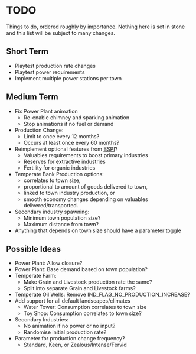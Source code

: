 # TODO
Things to do, ordered roughly by importance. Nothing here is set in stone and
this list will be subject to many changes.

## Short Term
* Playtest production rate changes
* Playtest power requirements
* Implement multiple power stations per town

## Medium Term
* Fix Power Plant animation
    * Re-enable chimney and sparking animation
    * Stop animations if no fuel or demand
* Production Change:
    * Limit to once every 12 months?
    * Occurs at least once every 60 months?
* Reimplement optional features from [BSPI]?
    * Valuables requirements to boost primary industries
    * Reserves for extractive industries
    * Fertility for organic industries
* Temperate Bank Production options:
    * correlates to town size,
    * proportional to amount of goods delivered to town,
    * linked to town industry production, or
    * smooth economy changes depending on valuables delivered/transported.
* Secondary industry spawning:
    * Minimum town population size?
    * Maximum distance from town?
* Anything that depends on town size should have a parameter toggle

## Possible Ideas
* Power Plant: Allow closure?
* Power Plant: Base demand based on town population?
* Temperate Farm:
    * Make Grain and Livestock production rate the same?
    * Split into separate Grain and Livestock farms?
* Temperate Oil Wells: Remove IND_FLAG_NO_PRODUCTION_INCREASE?
* Add support for all default landscapes/climates
    * Water Tower: Consumption correlates to town size
    * Toy Shop: Consumption correlates to town size?
* Secondary Industries:
    * No animation if no power or no input?
    * Randomise initial production rate?
* Parameter for production change frequency?
    * Standard, Keen, or Zealous/Intense/Fervid

[BSPI]: https://www.tt-forums.net/viewtopic.php?t=84735?

